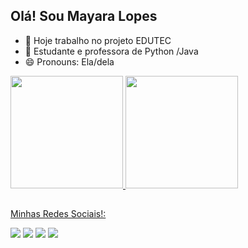 ## Olá! Sou Mayara Lopes

- 🔭 Hoje trabalho no projeto EDUTEC
- 🌱 Estudante e professora de Python /Java
- 😄 Pronouns: Ela/dela

<div>
  <a href="https://github.com/MayaraLopesP">
  <img height="180em" src="https://github-readme-stats.vercel.app/api?username=MayaraLopesP&show_icons=true&theme=dracula&include_all_commits=true&count_private=true"/>
  <img height="180em" src="https://github-readme-stats.vercel.app/api/top-langs/?username=MayaraLopesP&layout=compact&langs_count=16&theme=dracula"/>
</div>
  
   ##
  
 <p>
  Minhas Redes Sociais!: 
</p>
<div> 
  <a href="https://web.facebook.com/mayara.lopes1" target="_blank"><img src="https://img.shields.io/badge/Facebook-1877F2?style=for-the-badge&logo=facebook&logoColor=white" target="_blank"/></a>
  <a href="https://instagram.com/mayaralopes_pereira" target="_blank"><img src="https://img.shields.io/badge/-Instagram-%23E4405F?style=for-the-badge&logo=instagram&logoColor=white" target="_blank"></a>
  <a href = "mailto:mayara.lopespe@gmail.com"><img src="https://img.shields.io/badge/-Gmail-%23333?style=for-the-badge&logo=gmail&logoColor=white" target="_blank"></a>
  <a href="https://www.linkedin.com/in/mayara-lopes-058498130" target="_blank"><img src="https://img.shields.io/badge/-LinkedIn-%230077B5?style=for-the-badge&logo=linkedin&logoColor=white" target="_blank"></a> 
